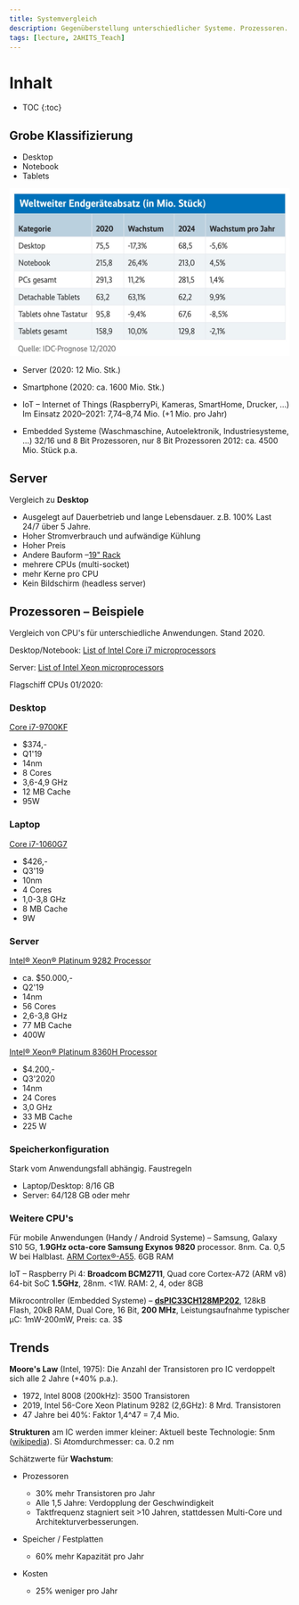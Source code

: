 ```yaml
---
title: Systemvergleich
description: Gegenüberstellung unterschiedlicher Systeme. Prozessoren. Zukünftige Entwicklung.
tags: [lecture, 2AHITS_Teach]
---
```


# Inhalt

* TOC
{:toc}

## Grobe Klassifizierung

- Desktop
- Notebook
- Tablets

<img src="fig/Weltweiter Endgeraeteabsatz.jpeg" alt="Weltweiter Endgeraeteabsatz" style="zoom:50%;" />

- Server (2020: 12 Mio. Stk.)
- Smartphone (2020: ca. 1600 Mio. Stk.)

- IoT – Internet of Things (RaspberryPi, Kameras, SmartHome, Drucker, ...)
  Im Einsatz 2020–2021: 7,74–8,74 Mio. (+1 Mio. pro Jahr)
- Embedded Systeme (Waschmaschine, Autoelektronik, Industriesysteme, ...)
  32/16 und 8 Bit Prozessoren, nur 8 Bit Prozessoren 2012: ca. 4500 Mio. Stück p.a.



## Server

Vergleich zu **Desktop**

- Ausgelegt auf Dauerbetrieb und lange Lebensdauer. z.B. 100% Last 24/7 über 5 Jahre.
- Hoher Stromverbrauch und aufwändige Kühlung
- Hoher Preis
- Andere Bauform –[19" Rack](https://de.wikipedia.org/wiki/Rack)
- mehrere CPUs (multi-socket)
- mehr Kerne pro CPU
- Kein Bildschirm (headless server)



## Prozessoren – Beispiele

Vergleich von CPU's für unterschiedliche Anwendungen. Stand 2020.

Desktop/Notebook: [List of Intel Core i7 microprocessors](https://en.wikipedia.org/wiki/List_of_Intel_Core_i7_microprocessors)

Server: [List of Intel Xeon microprocessors](https://en.wikipedia.org/wiki/List_of_Intel_Xeon_microprocessors)

Flagschiff CPUs 01/2020:

### Desktop

[Core i7-9700KF](https://ark.intel.com/content/www/us/en/ark/compare.html?productIds=190885)

- $374,-
- Q1'19
- 14nm
- 8 Cores
- 3,6-4,9 GHz
- 12 MB Cache
- 95W

### Laptop

[Core i7-1060G7](https://ark.intel.com/content/www/us/en/ark/compare.html?productIds=197120)

- $426,-
- Q3'19
- 10nm
- 4 Cores
- 1,0-3,8 GHz
- 8 MB Cache
- 9W

### Server

[Intel® Xeon® Platinum 9282 Processor](https://ark.intel.com/content/www/us/en/ark/products/194146/intel-xeon-platinum-9282-processor-77m-cache-2-60-ghz.html)

- ca. $50.000,-
- Q2'19
- 14nm
- 56 Cores
- 2,6-3,8 GHz
- 77 MB Cache
- 400W



[Intel® Xeon® Platinum 8360H Processor](https://ark.intel.com/content/www/us/en/ark/products/204089/intel-xeon-platinum-8360h-processor-33m-cache-3-00-ghz.html)

- $4.200,-
- Q3'2020
- 14nm
- 24 Cores
- 3,0 GHz
- 33 MB Cache
- 225 W



### Speicherkonfiguration

Stark vom Anwendungsfall abhängig. Faustregeln

- Laptop/Desktop: 8/16 GB
- Server: 64/128 GB oder mehr



### Weitere CPU's

Für mobile Anwendungen (Handy / Android Systeme) – Samsung, Galaxy S10 5G, **1.9GHz octa-core Samsung Exynos 9820** processor. 8nm. Ca. 0,5 W bei Halblast.  [ARM Cortex®-A55](https://en.wikipedia.org/wiki/ARM_Cortex-A55). 6GB RAM

IoT – Raspberry Pi 4: **Broadcom BCM2711**, Quad core Cortex-A72 (ARM v8) 64-bit SoC **1.5GHz**, 28nm. <1W. RAM: 2, 4, oder 8GB

Mikrocontroller (Embedded Systeme) – [**dsPIC33CH128MP202**](https://www.microchip.com/wwwproducts/en/dsPIC33CH128MP202), 128kB Flash, 20kB RAM, Dual Core, 16 Bit, **200 MHz**, Leistungsaufnahme typischer µC: 1mW-200mW, Preis: ca. 3$



## Trends

**Moore's Law** (Intel, 1975): Die Anzahl der Transistoren pro IC verdoppelt sich alle 2 Jahre (+40% p.a.).

- 1972, Intel 8008 (200kHz): 3500 Transistoren
- 2019, Intel 56-Core Xeon Platinum 9282 (2,6GHz): 8 Mrd. Transistoren
- 47 Jahre bei 40%: Faktor 1,4^47 = 7,4 Mio.

**Strukturen** am IC werden immer kleiner: Aktuell beste Technologie: 5nm ([wikipedia](https://en.wikipedia.org/wiki/5_nm_process)).
Si Atomdurchmesser: ca. 0.2 nm

Schätzwerte für **Wachstum**:

- Prozessoren
  - 30% mehr Transistoren pro Jahr
  - Alle 1,5 Jahre: Verdopplung der Geschwindigkeit
  - Taktfrequenz stagniert seit >10 Jahren, stattdessen Multi-Core und Architekturverbesserungen.
  
- Speicher / Festplatten
  - 60% mehr Kapazität pro Jahr
- Kosten
  - 25% weniger pro Jahr



